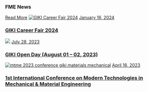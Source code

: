 ### FME News
[Read More](https://giki.edu.pk/news/)
[![GIKI Career Fair 2024](https://giki.edu.pk/wp-content/uploads/2024/01/Career-Fair-Programs-700x430.jpg)](https://giki.edu.pk/2024/01/16/career-fair-2024/)
[January 16, 2024](https://giki.edu.pk/2024/01/16/)
### [GIKI Career Fair 2024](https://giki.edu.pk/2024/01/16/career-fair-2024/)
[![](https://giki.edu.pk/fme/fme-news/)](https://giki.edu.pk/2023/07/28/giki-open-day/)
[July 28, 2023](https://giki.edu.pk/2023/07/28/)
### [GIKI Open Day (August 01 – 02, 2023)](https://giki.edu.pk/2023/07/28/giki-open-day/)
[![mtme 2023 conference giki materials mechanical](https://giki.edu.pk/fme/fme-news/)](https://giki.edu.pk/2023/04/16/1st-international-conference-on-modern-technologies-in-mechanical-material-engineering/)
[April 16, 2023](https://giki.edu.pk/2023/04/16/)
### [1st International Conference on Modern Technologies in Mechanical & Material Engineering](https://giki.edu.pk/2023/04/16/1st-international-conference-on-modern-technologies-in-mechanical-material-engineering/)
